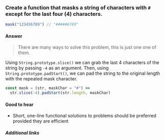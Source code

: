 ### Create a function that masks a string of characters with `#` except for the last four (4) characters.

```js
mask("123456789") // "#####6789"
```

#### Answer

> There are many ways to solve this problem, this is just one one of them.

Using `String.prototype.slice()` we can grab the last 4 characters of the string by passing `-4` as an argument. Then, using `String.prototype.padStart()`, we can pad the string to the original length with the repeated mask character.

```js
const mask = (str, maskChar = "#") =>
  str.slice(-4).padStart(str.length, maskChar)
```

#### Good to hear

* Short, one-line functional solutions to problems should be preferred provided they are efficient

##### Additional links

<!-- tags: (javascript) -->

<!-- expertise: (1) -->
